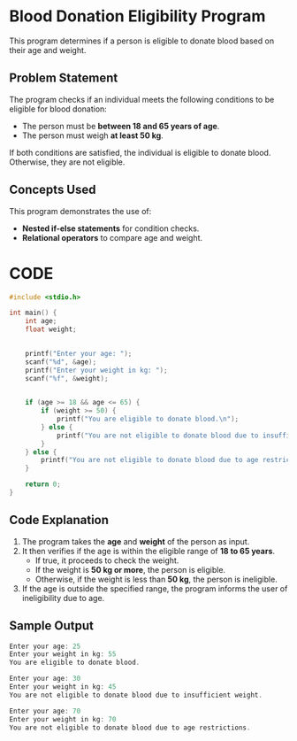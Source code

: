 # Blood Donation Eligibility Program

This program determines if a person is eligible to donate blood based on their age and weight.

## Problem Statement

The program checks if an individual meets the following conditions to be eligible for blood donation:
- The person must be **between 18 and 65 years of age**.
- The person must weigh **at least 50 kg**.

If both conditions are satisfied, the individual is eligible to donate blood. Otherwise, they are not eligible.

## Concepts Used

This program demonstrates the use of:
- **Nested if-else statements** for condition checks.
- **Relational operators** to compare age and weight.

# CODE

```c
#include <stdio.h>

int main() {
    int age;
    float weight;

    
    printf("Enter your age: ");
    scanf("%d", &age);
    printf("Enter your weight in kg: ");
    scanf("%f", &weight);

    
    if (age >= 18 && age <= 65) {
        if (weight >= 50) {
            printf("You are eligible to donate blood.\n");
        } else {
            printf("You are not eligible to donate blood due to insufficient weight.\n");
        }
    } else {
        printf("You are not eligible to donate blood due to age restrictions.\n");
    }

    return 0;
}
```


## Code Explanation

1. The program takes the **age** and **weight** of the person as input.
2. It then verifies if the age is within the eligible range of **18 to 65 years**.
   - If true, it proceeds to check the weight.
   - If the weight is **50 kg or more**, the person is eligible.
   - Otherwise, if the weight is less than **50 kg**, the person is ineligible.
3. If the age is outside the specified range, the program informs the user of ineligibility due to age.

## Sample Output

```c
Enter your age: 25
Enter your weight in kg: 55
You are eligible to donate blood.

Enter your age: 30
Enter your weight in kg: 45
You are not eligible to donate blood due to insufficient weight.

Enter your age: 70
Enter your weight in kg: 70
You are not eligible to donate blood due to age restrictions.
```
